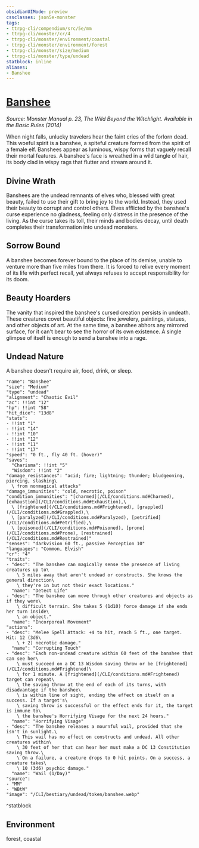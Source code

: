 ```yaml
---
obsidianUIMode: preview
cssclasses: json5e-monster
tags:
- ttrpg-cli/compendium/src/5e/mm
- ttrpg-cli/monster/cr/4
- ttrpg-cli/monster/environment/coastal
- ttrpg-cli/monster/environment/forest
- ttrpg-cli/monster/size/medium
- ttrpg-cli/monster/type/undead
statblock: inline
aliases:
- Banshee
---
```

# [Banshee](CLI/bestiary/undead/banshee.md)
*Source: Monster Manual p. 23, The Wild Beyond the Witchlight. Available in the Basic Rules (2014)*  

When night falls, unlucky travelers hear the faint cries of the forlorn dead. This woeful spirit is a banshee, a spiteful creature formed from the spirit of a female elf. Banshees appear as luminous, wispy forms that vaguely recall their mortal features. A banshee's face is wreathed in a wild tangle of hair, its body clad in wispy rags that flutter and stream around it.

## Divine Wrath

Banshees are the undead remnants of elves who, blessed with great beauty, failed to use their gift to bring joy to the world. Instead, they used their beauty to corrupt and control others. Elves afflicted by the banshee's curse experience no gladness, feeling only distress in the presence of the living. As the curse takes its toll, their minds and bodies decay, until death completes their transformation into undead monsters.

## Sorrow Bound

A banshee becomes forever bound to the place of its demise, unable to venture more than five miles from there. It is forced to relive every moment of its life with perfect recall, yet always refuses to accept responsibility for its doom.

## Beauty Hoarders

The vanity that inspired the banshee's cursed creation persists in undeath. These creatures covet beautiful objects: fine jewelery, paintings, statues, and other objects of art. At the same time, a banshee abhors any mirrored surface, for it can't bear to see the horror of its own existence. A single glimpse of itself is enough to send a banshee into a rage.

## Undead Nature

A banshee doesn't require air, food, drink, or sleep.

```statblock
"name": "Banshee"
"size": "Medium"
"type": "undead"
"alignment": "Chaotic Evil"
"ac": !!int "12"
"hp": !!int "58"
"hit_dice": "13d8"
"stats":
- !!int "1"
- !!int "14"
- !!int "10"
- !!int "12"
- !!int "11"
- !!int "17"
"speed": "0 ft., fly 40 ft. (hover)"
"saves":
  "Charisma": !!int "5"
  "Wisdom": !!int "2"
"damage_resistances": "acid; fire; lightning; thunder; bludgeoning, piercing, slashing\
  \ from nonmagical attacks"
"damage_immunities": "cold, necrotic, poison"
"condition_immunities": "[charmed](/CLI/conditions.md#Charmed), [exhaustion](/CLI/conditions.md#Exhaustion),\
  \ [frightened](/CLI/conditions.md#Frightened), [grappled](/CLI/conditions.md#Grappled),\
  \ [paralyzed](/CLI/conditions.md#Paralyzed), [petrified](/CLI/conditions.md#Petrified),\
  \ [poisoned](/CLI/conditions.md#Poisoned), [prone](/CLI/conditions.md#Prone), [restrained](/CLI/conditions.md#Restrained)"
"senses": "darkvision 60 ft., passive Perception 10"
"languages": "Common, Elvish"
"cr": "4"
"traits":
- "desc": "The banshee can magically sense the presence of living creatures up to\
    \ 5 miles away that aren't undead or constructs. She knows the general direction\
    \ they're in but not their exact locations."
  "name": "Detect Life"
- "desc": "The banshee can move through other creatures and objects as if they were\
    \ difficult terrain. She takes 5 (1d10) force damage if she ends her turn inside\
    \ an object."
  "name": "Incorporeal Movement"
"actions":
- "desc": "Melee Spell Attack: +4 to hit, reach 5 ft., one target. Hit: 12 (3d6\
    \ + 2) necrotic damage."
  "name": "Corrupting Touch"
- "desc": "Each non-undead creature within 60 feet of the banshee that can see her\
    \ must succeed on a DC 13 Wisdom saving throw or be [frightened](/CLI/conditions.md#Frightened)\
    \ for 1 minute. A [frightened](/CLI/conditions.md#Frightened) target can repeat\
    \ the saving throw at the end of each of its turns, with disadvantage if the banshee\
    \ is within line of sight, ending the effect on itself on a success. If a target's\
    \ saving throw is successful or the effect ends for it, the target is immune to\
    \ the banshee's Horrifying Visage for the next 24 hours."
  "name": "Horrifying Visage"
- "desc": "The banshee releases a mournful wail, provided that she isn't in sunlight.\
    \ This wail has no effect on constructs and undead. All other creatures within\
    \ 30 feet of her that can hear her must make a DC 13 Constitution saving throw.\
    \ On a failure, a creature drops to 0 hit points. On a success, a creature takes\
    \ 10 (3d6) psychic damage."
  "name": "Wail (1/Day)"
"source":
- "MM"
- "WBtW"
"image": "/CLI/bestiary/undead/token/banshee.webp"
```
^statblock

## Environment

forest, coastal